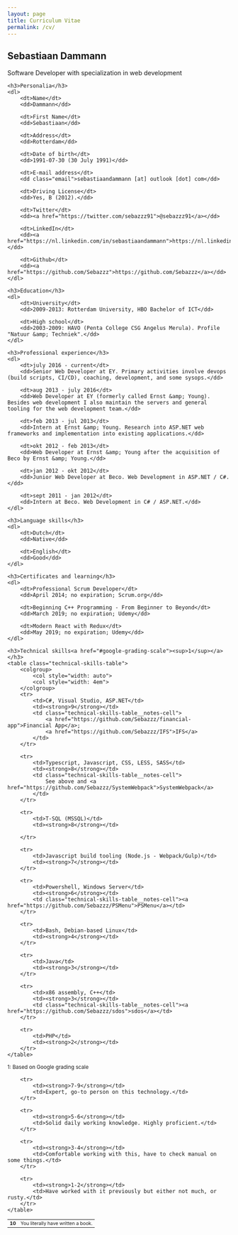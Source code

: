 ```yaml
---
layout: page
title: Curriculum Vitae
permalink: /cv/
---
```


<article id="cv-container">
    <h2>Sebastiaan Dammann</h2>
    <p class="sub">
        Software Developer with specialization in web development
    </p>

    <h3>Personalia</h3>
    <dl>
        <dt>Name</dt>
        <dd>Dammann</dd>

        <dt>First Name</dt>
        <dd>Sebastiaan</dd>

        <dt>Address</dt>
        <dd>Rotterdam</dd>

        <dt>Date of birth</dt>
        <dd>1991-07-30 (30 July 1991)</dd>

        <dt>E-mail address</dt>
        <dd class="email">sebastiaandammann [at] outlook [dot] com</dd>

        <dt>Driving License</dt>
        <dd>Yes, B (2012).</dd>

        <dt>Twitter</dt>
        <dd><a href="https://twitter.com/sebazzz91">@sebazzz91</a></dd>

        <dt>LinkedIn</dt>
        <dd><a href="https://nl.linkedin.com/in/sebastiaandammann">https://nl.linkedin.com/in/sebastiaandammann</a></dd>

        <dt>Github</dt>
        <dd><a href="https://github.com/Sebazzz">https://github.com/Sebazzz</a></dd>
    </dl>

    <h3>Education</h3>
    <dl>
        <dt>University</dt>
        <dd>2009-2013: Rotterdam University, HBO Bachelor of ICT</dd>

        <dt>High school</dt>
        <dd>2003-2009: HAVO (Penta College CSG Angelus Merula). Profile "Natuur &amp; Techniek".</dd>
    </dl>

    <h3>Professional experience</h3>
    <dl>
        <dt>july 2016 - current</dt>
        <dd>Senior Web Developer at EY. Primary activities involve devops (build scripts, CI/CD), coaching, development, and some sysops.</dd>

        <dt>aug 2013 - july 2016</dt>
        <dd>Web Developer at EY (formerly called Ernst &amp; Young). Besides web development I also maintain the servers and general tooling for the web development team.</dd>

        <dt>feb 2013 - jul 2013</dt>
        <dd>Intern at Ernst &amp; Young. Research into ASP.NET web frameworks and implementation into existing applications.</dd>

        <dt>okt 2012 - feb 2013</dt>
        <dd>Web Developer at Ernst &amp; Young after the acquisition of Beco by Ernst &amp; Young.</dd>

        <dt>jan 2012 - okt 2012</dt>
        <dd>Junior Web Developer at Beco. Web Development in ASP.NET / C#.</dd>

        <dt>sept 2011 - jan 2012</dt>
        <dd>Intern at Beco. Web Development in C# / ASP.NET.</dd>
    </dl>

    <h3>Language skills</h3>
    <dl>
        <dt>Dutch</dt>
        <dd>Native</dd>

        <dt>English</dt>
        <dd>Good</dd>
    </dl>
	
	<h3>Certificates and learning</h3>
	<dl>
		<dt>Professional Scrum Developer</dt>
		<dd>April 2014; no expiration; Scrum.org</dd>
		
		<dt>Beginning C++ Programming - From Beginner to Beyond</dt>
		<dd>March 2019; no expiration; Udemy</dd>
		
		<dt>Modern React with Redux</dt>
		<dd>May 2019; no expiration; Udemy</dd>
	</dl>

    <h3>Technical skills<a href="#google-grading-scale"><sup>1</sup></a></h3>
	<table class="technical-skills-table">
		<colgroup>
			<col style="width: auto">
			<col style="width: 4em">
		</colgroup>
		<tr>
			<td>C#, Visual Studio, ASP.NET</td>
			<td><strong>9</strong></td>
			<td class="technical-skills-table__notes-cell">
				<a href="https://github.com/Sebazzz/financial-app">Financial App</a>;
				<a href="https://github.com/Sebazzz/IFS">IFS</a>
			</td>
		</tr>
		
		<tr>
			<td>Typescript, Javascript, CSS, LESS, SASS</td>
			<td><strong>8</strong></td>
			<td class="technical-skills-table__notes-cell">
				See above and <a href="https://github.com/Sebazzz/SystemWebpack">SystemWebpack</a>
			</td>
		</tr>
		
		<tr>
			<td>T-SQL (MSSQL)</td>
			<td><strong>8</strong></td>
			
		</tr>
		
		<tr>
			<td>Javascript build tooling (Node.js - Webpack/Gulp)</td>
			<td><strong>7</strong></td>
		</tr>
		
		<tr>
			<td>Powershell, Windows Server</td>
			<td><strong>6</strong></td>
			<td class="technical-skills-table__notes-cell"><a href="https://github.com/Sebazzz/PSMenu">PSMenu</a></td>
		</tr>
		
		<tr>
			<td>Bash, Debian-based Linux</td>
			<td><strong>4</strong></td>
		</tr>
		
		<tr>
			<td>Java</td>
			<td><strong>3</strong></td>
		</tr>
		
		<tr>
			<td>x86 assembly, C++</td>
			<td><strong>3</strong></td>
			<td class="technical-skills-table__notes-cell"><a href="https://github.com/Sebazzz/sdos">sdos</a></td>
		</tr>
		
		<tr>
			<td>PHP</td>
			<td><strong>2</strong></td>
		</tr>
	</table>
   
</article>

<aside>
	<sup>1: Based on Google grading scale</sup>
	<table id="google-grading-scale" class="google-grading-scale" style="font-size: 8pt">
		<tr>
			<td><strong>10</strong></td>
			<td>You literally have written a book.</td>
		</tr>
		
		<tr>
			<td><strong>7-9</strong></td>
			<td>Expert, go-to person on this technology.</td>
		</tr>
		
		<tr>
			<td><strong>5-6</strong></td>
			<td>Solid daily working knowledge. Highly proficient.</td>
		</tr>
		
		<tr>
			<td><strong>3-4</strong></td>
			<td>Comfortable working with this, have to check manual on some things.</td>
		</tr>
		
		<tr>
			<td><strong>1-2</strong></td>
			<td>Have worked with it previously but either not much, or rusty.</td>
		</tr>
	</table>
</aside>